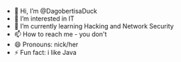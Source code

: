 - 👋 Hi, I’m @DagobertisaDuck
- 👀 I’m interested in IT
- 🌱 I’m currently learning Hacking and Network Security
- 📫 How to reach me - you don't
- 😄 Pronouns: nick/her
- ⚡ Fun fact: i like Java

<!---
DagobertisaDuck/DagobertisaDuck is a ✨ special ✨ repository because its `README.md` (this file) appears on your GitHub profile.
You can click the Preview link to take a look at your changes.
--->
